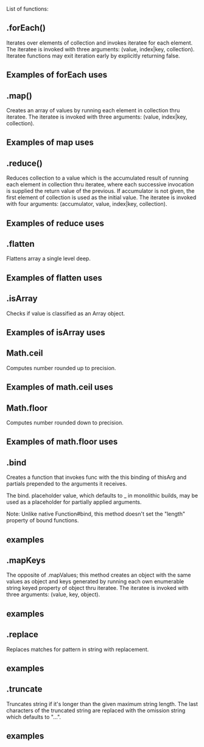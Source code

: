 List of functions:

## .forEach()
Iterates over elements of collection and invokes iteratee for each element. The iteratee is invoked with three arguments: (value, index|key, collection). Iteratee functions may exit iteration early by explicitly returning false.

## Examples of forEach uses

<!-- ## .filter()
Iterates over elements of collection, returning an array of all elements predicate returns truthy for. The predicate is invoked with three arguments: (value, index|key, collection).

## Examples of filter uses -->


## .map()
Creates an array of values by running each element in collection thru iteratee. The iteratee is invoked with three arguments:
(value, index|key, collection).

## Examples of map uses

## .reduce()
Reduces collection to a value which is the accumulated result of running each element in collection thru iteratee, where each successive invocation is supplied the return value of the previous. If accumulator is not given, the first element of collection is used as the initial value. The iteratee is invoked with four arguments:
(accumulator, value, index|key, collection).

## Examples of reduce uses


## .flatten

Flattens array a single level deep.

## Examples of flatten uses

## .isArray

Checks if value is classified as an Array object.

## Examples of isArray uses

## Math.ceil

Computes number rounded up to precision.

## Examples of math.ceil uses

## Math.floor

Computes number rounded down to precision.

## Examples of math.floor uses

## .bind

Creates a function that invokes func with the this binding of thisArg and partials prepended to the arguments it receives.

The bind. placeholder value, which defaults to _ in monolithic builds, may be used as a placeholder for partially applied arguments.

Note: Unlike native Function#bind, this method doesn't set the "length" property of bound functions.

## examples


## .mapKeys

The opposite of .mapValues; this method creates an object with the same values as object and keys generated by running each own enumerable string keyed property of object thru iteratee. The iteratee is invoked with three arguments: (value, key, object).


## examples

## .replace

Replaces matches for pattern in string with replacement.

## examples

## .truncate

Truncates string if it's longer than the given maximum string length. The last characters of the truncated string are replaced with the omission string which defaults to "...".

## examples
